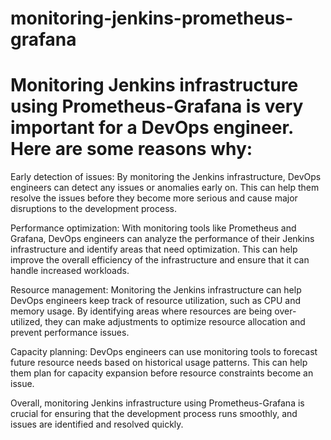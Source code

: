# monitoring-jenkins-prometheus-grafana

# Monitoring Jenkins infrastructure using Prometheus-Grafana is very important for a DevOps engineer. Here are some reasons why:


Early detection of issues: By monitoring the Jenkins infrastructure, DevOps engineers can detect any issues or anomalies early on. This can help them resolve the issues before they become more serious and cause major disruptions to the development process.


Performance optimization: With monitoring tools like Prometheus and Grafana, DevOps engineers can analyze the performance of their Jenkins infrastructure and identify areas that need optimization. This can help improve the overall efficiency of the infrastructure and ensure that it can handle increased workloads.


Resource management: Monitoring the Jenkins infrastructure can help DevOps engineers keep track of resource utilization, such as CPU and memory usage. By identifying areas where resources are being over-utilized, they can make adjustments to optimize resource allocation and prevent performance issues.


Capacity planning: DevOps engineers can use monitoring tools to forecast future resource needs based on historical usage patterns. This can help them plan for capacity expansion before resource constraints become an issue.


Overall, monitoring Jenkins infrastructure using Prometheus-Grafana is crucial for ensuring that the development process runs smoothly, and issues are identified and resolved quickly.
